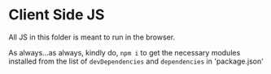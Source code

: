 # Client Side JS

All JS in this folder is meant to run in the browser.

As always...as always, kindly do, `npm i` to get the necessary modules installed from the list of `devDependencies` and `dependencies` in 'package.json'
